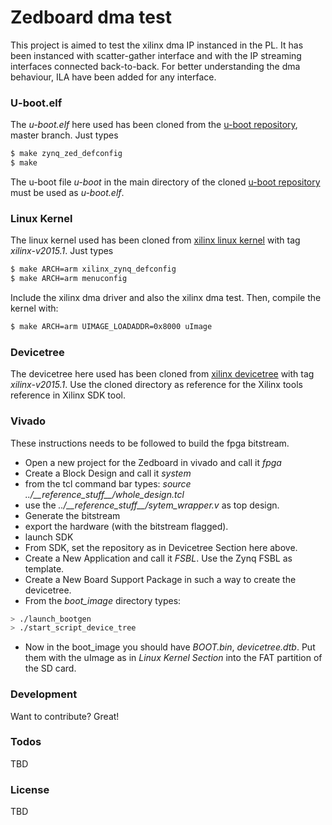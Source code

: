# Zedboard dma test
This project is aimed to test the xilinx dma IP instanced in the PL. It has been instanced with scatter-gather interface and with the IP streaming interfaces connected back-to-back. For better understanding the dma behaviour, ILA have been added for any interface.

### U-boot.elf
The *u-boot.elf* here used has been cloned from the [u-boot repository], master branch.
Just types 
```sh
$ make zynq_zed_defconfig
$ make
```
The u-boot file *u-boot* in the main directory of the cloned [u-boot repository] must be used as *u-boot.elf*.

### Linux Kernel
The linux kernel used has been cloned from [xilinx linux kernel] with tag  *xilinx-v2015.1*.
Just types 
```sh
$ make ARCH=arm xilinx_zynq_defconfig
$ make ARCH=arm menuconfig 
```
Include the xilinx dma driver and also the xilinx dma test. Then, compile the kernel with:
```sh
$ make ARCH=arm UIMAGE_LOADADDR=0x8000 uImage
```

### Devicetree
The devicetree here used has been cloned from [xilinx devicetree] with tag *xilinx-v2015.1*.
Use the cloned directory as reference for the Xilinx tools reference in Xilinx SDK tool.

### Vivado
These instructions needs to be followed to build the fpga bitstream.
* Open a new project for the Zedboard in vivado and call it *fpga*
* Create a Block Design and call it *system*
* from the tcl command bar types: *source ../\_\_reference_stuff\_\_/whole_design.tcl*
* use the *../\_\_reference_stuff\_\_/sytem_wrapper.v* as top design.
* Generate the bitstream
* export the hardware (with the bitstream flagged).
* launch SDK
* From SDK, set the repository as in Devicetree Section here above.
* Create a New Application and call it *FSBL*. Use the Zynq FSBL as template.
* Create a New Board Support Package in such a way to create the devicetree.
* From the *boot_image* directory types:
```sh
> ./launch_bootgen
> ./start_script_device_tree
```
* Now in the boot_image you should have *BOOT.bin*, *devicetree.dtb*. Put them with the uImage as in *Linux Kernel Section* into the FAT partition of the SD card.
### Development
Want to contribute? Great!
### Todos
TBD
### License
TBD

 [u-boot repository]: <https://github.com/francescodiotalevi/u-boot-xlnx>
 [xilinx linux kernel]: <https://github.com/Xilinx/linux-xlnx.git>
 [xilinx devicetree]: <https://github.com/Xilinx/device-tree-xlnx>
